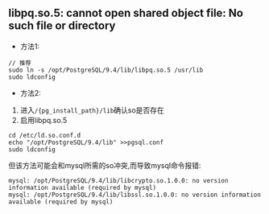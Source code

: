 ## libpq.so.5: cannot open shared object file: No such file or directory
- 方法1:
```
// 推荐
sudo ln -s /opt/PostgreSQL/9.4/lib/libpq.so.5 /usr/lib
sudo ldconfig
```
- 方法2:
 1. 进入`/{pg_install_path}/lib`确认so是否存在
 2. 启用libpq.so.5
```
cd /etc/ld.so.conf.d
echo "/opt/PostgreSQL/9.4/lib" >>pgsql.conf
sudo ldconfig
```
但该方法可能会和mysql所需的so冲突,而导致mysql命令报错:
```
mysql: /opt/PostgreSQL/9.4/lib/libcrypto.so.1.0.0: no version information available (required by mysql)
mysql: /opt/PostgreSQL/9.4/lib/libssl.so.1.0.0: no version information available (required by mysql)
```
